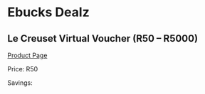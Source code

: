 
# Ebucks Dealz
## Le Creuset Virtual Voucher (R50 – R5000)
[Product Page](https://www.ebucks.com/web/shop/productSelected.do?prodId=331357772&catId=227677169)

Price: R50

Savings: 


	